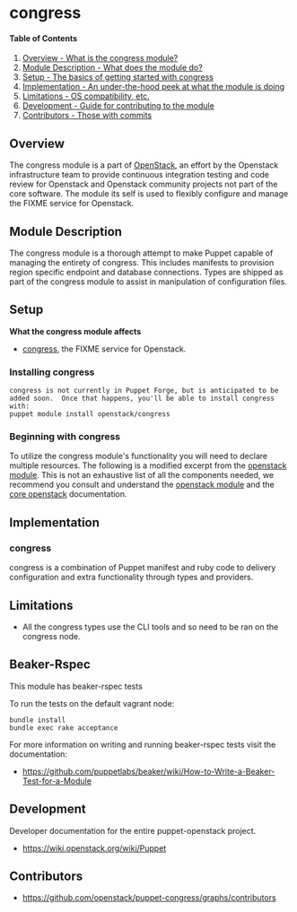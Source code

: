 congress
=======

#### Table of Contents

1. [Overview - What is the congress module?](#overview)
2. [Module Description - What does the module do?](#module-description)
3. [Setup - The basics of getting started with congress](#setup)
4. [Implementation - An under-the-hood peek at what the module is doing](#implementation)
5. [Limitations - OS compatibility, etc.](#limitations)
6. [Development - Guide for contributing to the module](#development)
7. [Contributors - Those with commits](#contributors)

Overview
--------

The congress module is a part of [OpenStack](https://github.com/openstack), an effort by the Openstack infrastructure team to provide continuous integration testing and code review for Openstack and Openstack community projects not part of the core software.  The module its self is used to flexibly configure and manage the FIXME service for Openstack.

Module Description
------------------

The congress module is a thorough attempt to make Puppet capable of managing the entirety of congress.  This includes manifests to provision region specific endpoint and database connections.  Types are shipped as part of the congress module to assist in manipulation of configuration files.

Setup
-----

**What the congress module affects**

* [congress](https://wiki.openstack.org/wiki/congress), the FIXME service for Openstack.

### Installing congress

    congress is not currently in Puppet Forge, but is anticipated to be added soon.  Once that happens, you'll be able to install congress with:
    puppet module install openstack/congress

### Beginning with congress

To utilize the congress module's functionality you will need to declare multiple resources.  The following is a modified excerpt from the [openstack module](https://github.com/stackfoge/puppet-openstack).  This is not an exhaustive list of all the components needed, we recommend you consult and understand the [openstack module](https://github.com/stackforge/puppet-openstack) and the [core openstack](http://docs.openstack.org) documentation.

Implementation
--------------

### congress

congress is a combination of Puppet manifest and ruby code to delivery configuration and extra functionality through types and providers.

Limitations
------------

* All the congress types use the CLI tools and so need to be ran on the congress node.

Beaker-Rspec
------------

This module has beaker-rspec tests

To run the tests on the default vagrant node:

```shell
bundle install
bundle exec rake acceptance
```

For more information on writing and running beaker-rspec tests visit the documentation:

* https://github.com/puppetlabs/beaker/wiki/How-to-Write-a-Beaker-Test-for-a-Module

Development
-----------

Developer documentation for the entire puppet-openstack project.

* https://wiki.openstack.org/wiki/Puppet

Contributors
------------

* https://github.com/openstack/puppet-congress/graphs/contributors
